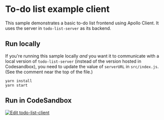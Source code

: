 # To-do list example client

This sample demonstrates a basic to-do list frontend using Apollo Client. It uses the server in `todo-list-server` as its backend.

## Run locally

If you're running this sample locally _and_ you want it to communicate with a local version of `todo-list-server` (instead of the version hosted in Codesandbox), you need to update the value of `serverURL` in `src/index.js`. (See the comment near the top of the file.)

```shell
yarn install
yarn start
```

## Run in CodeSandbox

<a href="https://codesandbox.io/s/github/apollographql/docs-examples/tree/main/full-stack/todo-list/todo-list-client?fontsize=14&hidenavigation=1&theme=dark">
  <img alt="Edit todo-list-client" src="https://codesandbox.io/static/img/play-codesandbox.svg">
</a>
